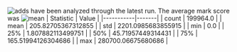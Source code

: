 ![adds](https://img.shields.io/badge/199964-addresses-yellow) have been analyzed through the latest run.
The average mark score was ![mean](https://img.shields.io/badge/~-205-yellow)
| Statistic | Value |
|-----------|-------|
| count | 199964.0 |
| mean | 205.82705367312855 |
| std | 2201.0985683855915 |
| min | 0.0 |
| 25% | 1.807882113499751 |
| 50% | 45.71957449314431 |
| 75% | 165.51994126304686 |
| max | 280700.06675680686 |
